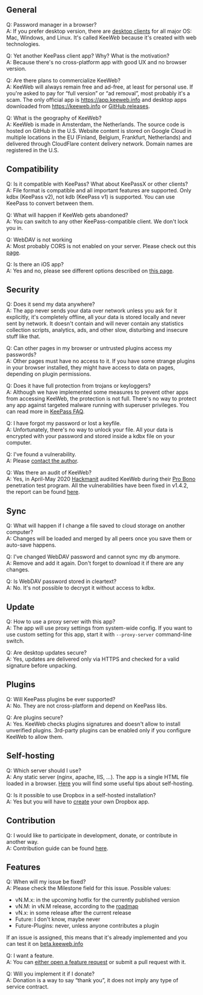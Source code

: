 ## General
Q: Password manager in a browser?  
A: If you prefer desktop version, there are [desktop clients](https://github.com/keeweb/keeweb/releases/latest) for all major OS: Mac, Windows, and Linux. It's called Kee*Web* because it's created with web technologies.  

Q: Yet another KeePass client app? Why? What is the motivation?  
A: Because there's no cross-platform app with good UX and no browser version.  

Q: Are there plans to commercialize KeeWeb?  
A: KeeWeb will always remain free and ad-free, at least for personal use. If you're asked to pay for “full version” or “ad removal”, most probably it's a scam. The only official app is https://app.keeweb.info and desktop apps downloaded from https://keeweb.info or [GitHub releases](https://github.com/keeweb/keeweb/releases).  

Q: What is the geography of KeeWeb?  
A: KeeWeb is made in Amsterdam, the Netherlands. The source code is hosted on GitHub in the U.S. Website content is stored on Google Cloud in multiple locations in the EU (Finland, Belgium, Frankfurt, Netherlands) and delivered through CloudFlare content delivery network. Domain names are registered in the U.S.  

## Compatibility
Q: Is it compatible with KeePass? What about KeePassX or other clients?  
A: File format is compatible and all important features are supported. Only kdbx (KeePass v2), not kdb (KeePass v1) is supported. You can use KeePass to convert between them.  

Q: What will happen if KeeWeb gets abandoned?  
A: You can switch to any other KeePass-compatible client. We don't lock you in.  

Q: WebDAV is not working  
A: Most probably CORS is not enabled on your server. Please check out this [page](WebDAV-Config).  

Q: Is there an iOS app?  
A: Yes and no, please see different options described on [this page](iOS).  

## Security
Q: Does it send my data anywhere?  
A: The app never sends your data over network unless you ask for it explicitly, it's completely offline, all your data is stored locally and never sent by network. It doesn't contain and will never contain any statistics collection scripts, analytics, ads, and other slow, disturbing and insecure stuff like that.  

Q: Can other pages in my browser or untrusted plugins access my passwords?  
A: Other pages must have no access to it. If you have some strange plugins in your browser installed, they might have access to data on pages, depending on plugin permissions.  

Q: Does it have full protection from trojans or keyloggers?  
A: Although we have implemented some measures to prevent other apps from accessing KeeWeb, the protection is not full. There's no way to protect any app against targeted malware running with superuser privileges. You can read more in [KeePass FAQ](http://keepass.info/help/base/security.html#secspecattacks).  

Q: I have forgot my password or lost a keyfile.  
A: Unfortunately, there's no way to unlock your file. All your data is encrypted with your password and stored inside a kdbx file on your computer.  

Q: I've found a vulnerability.  
A: Please [contact the author](mailto:antelle.net@gmail.com).  

Q: Was there an audit of KeeWeb?  
A: Yes, in April-May 2020 [Hackmanit](https://www.hackmanit.de/) audited KeeWeb during their [Pro Bono](https://www.hackmanit.de/en/blog-en/80-pro-bono-penetration-test) penetration test program. All the vulnerabilities have been fixed in v1.4.2, the report can be found [here](https://www.hackmanit.de/images/download/2020-04_Open_Penetration_Tests_KeeWeb.pdf).  

## Sync
Q: What will happen if I change a file saved to cloud storage on another computer?  
A: Changes will be loaded and merged by all peers once you save them or auto-save happens.  

Q: I've changed WebDAV password and cannot sync my db anymore.  
A: Remove and add it again. Don't forget to download it if there are any changes.  

Q: Is WebDAV password stored in cleartext?  
A: No. It's not possible to decrypt it without access to kdbx.  

## Update
Q: How to use a proxy server with this app?  
A: The app will use proxy settings from system-wide config. If you want to use custom setting for this app, start it with `--proxy-server` command-line switch.  

Q: Are desktop updates secure?  
A: Yes, updates are delivered only via HTTPS and checked for a valid signature before unpacking.  

## Plugins
Q: Will KeePass plugins be ever supported?  
A: No. They are not cross-platform and depend on KeePass libs.  

Q: Are plugins secure?  
A: Yes. KeeWeb checks plugins signatures and doesn't allow to install unverified plugins. 3rd-party plugins can be enabled only if you configure KeeWeb to allow them.  

## Self-hosting
Q: Which server should I use?  
A: Any static server (nginx, apache, IIS, ...). The app is a single HTML file loaded in a browser. [Here](https://github.com/keeweb/keeweb#self-hosting) you will find some useful tips about self-hosting.  

Q: Is it possible to use Dropbox in a self-hosted installation?  
A: Yes but you will have to [create](https://github.com/keeweb/keeweb/wiki/Dropbox-and-GDrive) your own Dropbox app.  

## Contribution

Q: I would like to participate in development, donate, or contribute in another way.  
A: Contribution guide can be found [here](https://github.com/keeweb/keeweb/blob/master/CONTRIBUTING.md).  

## Features
Q: When will my issue be fixed?  
A: Please check the Milestone field for this issue. Possible values:
- vN.M.x: in the upcoming hotfix for the currently published version
- vN.M: in vN.M release, according to the [roadmap](TODO)
- vN.x: in some release after the current release
- Future: I don't know, maybe never
- Future-Plugins: never, unless anyone contributes a plugin

If an issue is assigned, this means that it's already implemented and you can test it on [beta.keeweb.info](https://beta.keeweb.info)  

Q: I want a feature.  
A: You can [either open a feature request](https://github.com/keeweb/keeweb/issues/new?title=[Feature%20request]%20) or submit a pull request with it.  

Q: Will you implement it if I donate?  
A: Donation is a way to say “thank you”, it does not imply any type of service contract.  